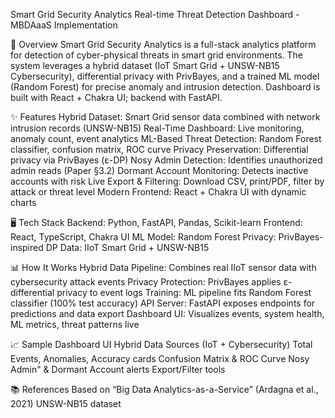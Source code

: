 Smart Grid Security Analytics
Real-time Threat Detection Dashboard - MBDAaaS Implementation

🚀 Overview
Smart Grid Security Analytics is a full-stack analytics platform for detection of cyber-physical threats in smart grid environments. The system leverages a hybrid dataset (IoT Smart Grid + UNSW-NB15 Cybersecurity), differential privacy with PrivBayes, and a trained ML model (Random Forest) for precise anomaly and intrusion detection. Dashboard is built with React + Chakra UI; backend with FastAPI.

✨ Features
Hybrid Dataset: Smart Grid sensor data combined with network intrusion records (UNSW-NB15)
Real-Time Dashboard: Live monitoring, anomaly count, event analytics
ML-Based Threat Detection: Random Forest classifier, confusion matrix, ROC curve
Privacy Preservation: Differential privacy via PrivBayes (ε-DP)
Nosy Admin Detection: Identifies unauthorized admin reads (Paper §3.2)
Dormant Account Monitoring: Detects inactive accounts with risk
Live Export & Filtering: Download CSV, print/PDF, filter by attack or threat level
Modern Frontend: React + Chakra UI with dynamic charts

🖥️ Tech Stack
Backend: Python, FastAPI, Pandas, Scikit-learn
Frontend: React, TypeScript, Chakra UI
ML Model: Random Forest
Privacy: PrivBayes-inspired DP
Data: IIoT Smart Grid + UNSW-NB15

📊 How It Works
Hybrid Data Pipeline: Combines real IIoT sensor data with cybersecurity attack events
Privacy Protection: PrivBayes applies ε-differential privacy to event logs
Training: ML pipeline fits Random Forest classifier (100% test accuracy)
API Server: FastAPI exposes endpoints for predictions and data export
Dashboard UI: Visualizes events, system health, ML metrics, threat patterns live

📈 Sample Dashboard UI
Hybrid Data Sources (IoT + Cybersecurity)
Total Events, Anomalies, Accuracy cards
Confusion Matrix & ROC Curve
Nosy Admin" & Dormant Account alerts
Export/Filter tools

📚 References
Based on “Big Data Analytics-as-a-Service” (Ardagna et al., 2021)
UNSW-NB15 dataset 
